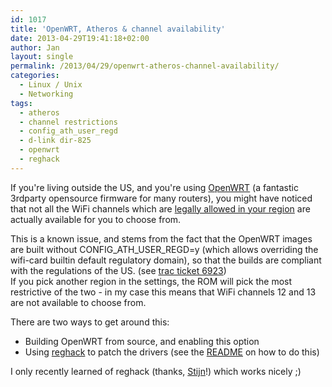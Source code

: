 ```yaml
---
id: 1017
title: 'OpenWRT, Atheros & channel availability'
date: 2013-04-29T19:41:18+02:00
author: Jan
layout: single
permalink: /2013/04/29/openwrt-atheros-channel-availability/
categories:
  - Linux / Unix
  - Networking
tags:
  - atheros
  - channel restrictions
  - config_ath_user_regd
  - d-link dir-825
  - openwrt
  - reghack
---
```

If you're living outside the US, and you're using [OpenWRT](http://www.openwrt.org) (a fantastic 3rdparty opensource firmware for many routers), you might have noticed that not all the WiFi channels which are [legally allowed in your region](http://en.wikipedia.org/wiki/List_of_WLAN_channels) are actually available for you to choose from.

This is a known issue, and stems from the fact that the OpenWRT images are built without CONFIG\_ATH\_USER_REGD=y (which allows overriding the wifi-card builtin default regulatory domain), so that the builds are compliant with the regulations of the US. (see [trac ticket 6923](https://dev.openwrt.org/ticket/6923))  
If you pick another region in the settings, the ROM will pick the most restrictive of the two - in my case this means that WiFi channels 12 and 13 are not available to choose from.

There are two ways to get around this:

  * Building OpenWRT from source, and enabling this option
  * Using [reghack](http://luci.subsignal.org/~jow/reghack/) to patch the drivers (see the [README](http://luci.subsignal.org/~jow/reghack/README.txt) on how to do this)

I only recently learned of reghack (thanks, [Stijn](http://stijn.tintel.eu/)!) which works nicely ;)
